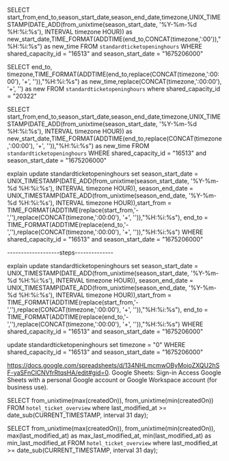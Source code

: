 SELECT start_from,end_to,season_start_date,season_end_date,timezone,UNIX_TIMESTAMP(DATE_ADD(from_unixtime(season_start_date, '%Y-%m-%d %H:%i:%s'), INTERVAL timezone HOUR)) as new_start_date,TIME_FORMAT(ADDTIME(end_to,CONCAT(timezone,':00')),"%H:%i:%s") as new_time FROM `standardticketopeninghours` WHERE shared_capacity_id = "16513" and season_start_date = "1675206000"
 
SELECT end_to, timezone,TIME_FORMAT(ADDTIME(end_to,replace(CONCAT(timezone,':00:00'), '+', '')),"%H:%i:%s") as new_time,replace(CONCAT(timezone,':00:00'), '+', '') as new  FROM `standardticketopeninghours` where shared_capacity_id = "20322"
 
SELECT start_from,end_to,season_start_date,season_end_date,timezone,UNIX_TIMESTAMP(DATE_ADD(from_unixtime(season_start_date, '%Y-%m-%d %H:%i:%s'), INTERVAL timezone HOUR)) as new_start_date,TIME_FORMAT(ADDTIME(end_to,replace(CONCAT(timezone,':00:00'), '+', '')),"%H:%i:%s") as new_time FROM `standardticketopeninghours` WHERE shared_capacity_id = "16513" and season_start_date = "1675206000"
 
explain update standardticketopeninghours set season_start_date = UNIX_TIMESTAMP(DATE_ADD(from_unixtime(season_start_date, '%Y-%m-%d %H:%i:%s'), INTERVAL timezone HOUR)), season_end_date = UNIX_TIMESTAMP(DATE_ADD(from_unixtime(season_end_date, '%Y-%m-%d %H:%i:%s'), INTERVAL timezone HOUR)),start_from = TIME_FORMAT(ADDTIME(replace(start_from,'-',''),replace(CONCAT(timezone,':00:00'), '+', '')),"%H:%i:%s"), end_to = TIME_FORMAT(ADDTIME(replace(end_to,'-',''),replace(CONCAT(timezone,':00:00'), '+', '')),"%H:%i:%s") WHERE shared_capacity_id = "16513" and season_start_date = "1675206000"
 
-------------------steps--------------
 
explain update standardticketopeninghours set season_start_date = UNIX_TIMESTAMP(DATE_ADD(from_unixtime(season_start_date, '%Y-%m-%d %H:%i:%s'), INTERVAL timezone HOUR)), season_end_date = UNIX_TIMESTAMP(DATE_ADD(from_unixtime(season_end_date, '%Y-%m-%d %H:%i:%s'), INTERVAL timezone HOUR)),start_from = TIME_FORMAT(ADDTIME(replace(start_from,'-',''),replace(CONCAT(timezone,':00:00'), '+', '')),"%H:%i:%s"), end_to = TIME_FORMAT(ADDTIME(replace(end_to,'-',''),replace(CONCAT(timezone,':00:00'), '+', '')),"%H:%i:%s") WHERE shared_capacity_id = "16513" and season_start_date = "1675206000"
 
update standardticketopeninghours set timezone = "0" WHERE shared_capacity_id = "16513" and season_start_date = "1675206000"
 
 
 
 
https://docs.google.com/spreadsheets/d/134NHLmcmwOByMoioZXQU2hSF-yaSFnClCNVfrRtqsHA/edit#gid=0.
Google Sheets: Sign-in
Access Google Sheets with a personal Google account or Google Workspace account (for business use).
 
SELECT from_unixtime(max(createdOn)), from_unixtime(min(createdOn)) FROM `hotel_ticket_overview` where last_modified_at >= date_sub(CURRENT_TIMESTAMP, interval 31 day);
 
SELECT from_unixtime(max(createdOn)), from_unixtime(min(createdOn)), max(last_modified_at) as max_last_modified_at, min(last_modified_at) as min_last_modified_at FROM `hotel_ticket_overview` where last_modified_at >= date_sub(CURRENT_TIMESTAMP, interval 31 day);
 